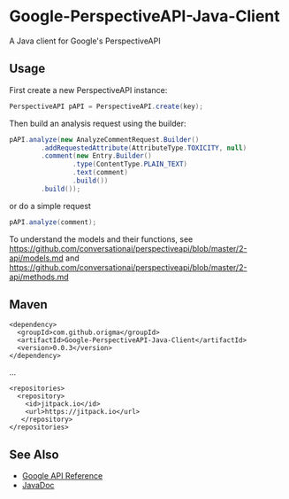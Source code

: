# Google-PerspectiveAPI-Java-Client
A Java client for Google's PerspectiveAPI

## Usage
First create a new PerspectiveAPI instance:
```java
PerspectiveAPI pAPI = PerspectiveAPI.create(key);
```
Then build an analysis request using the builder:
```java
pAPI.analyze(new AnalyzeCommentRequest.Builder()
		.addRequestedAttribute(AttributeType.TOXICITY, null)
		.comment(new Entry.Builder()
				.type(ContentType.PLAIN_TEXT)
				.text(comment)
				.build())
		.build());
```
or do a simple request
```java
pAPI.analyze(comment);
```

To understand the models and their functions, see https://github.com/conversationai/perspectiveapi/blob/master/2-api/models.md and https://github.com/conversationai/perspectiveapi/blob/master/2-api/methods.md

## Maven
```
<dependency>
  <groupId>com.github.origma</groupId>
  <artifactId>Google-PerspectiveAPI-Java-Client</artifactId>
  <version>0.0.3</version>
</dependency>
```
...
```
<repositories>
  <repository>
    <id>jitpack.io</id>
    <url>https://jitpack.io</url>
   </repository>
</repositories>
```

## See Also
* [Google API Reference](https://github.com/conversationai/perspectiveapi/tree/master/2-api)
* [JavaDoc](https://origma.com.au/docs/perspectiveapi)

